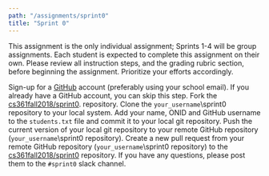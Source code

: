 ```yaml
---
path: "/assignments/sprint0"
title: "Sprint 0"
---
```


This assignment is the only individual assignment; Sprints 1-4 will be group assignments. Each student is expected to complete this assignment on their own. Please review all instruction steps, and the grading rubric section, before beginning the assignment. Prioritize your efforts accordingly.

Sign-up for a [GitHub](https://www.github.com) account (preferably using your school email). If you already have a GitHub account, you can skip this step.
Fork the [cs361fall2018/sprint0](https://github.com/cs361fall2018/sprint0). repository.
Clone the `your_username`\sprint0 repository to your local system.
Add your name, ONID and GitHub username to the `students.txt` file and commit it to your local git repository.
Push the current version of your local git repository to your remote GitHub repository (`your_username`\sprint0 repository).
Create a new pull request from your remote GitHub repository (`your_username`\sprint0 repository) to the [cs361fall2018/sprint0](https://github.com/cs361fall2018/sprint0) repository.
If you have any questions, please post them to the `#sprint0` slack channel.
